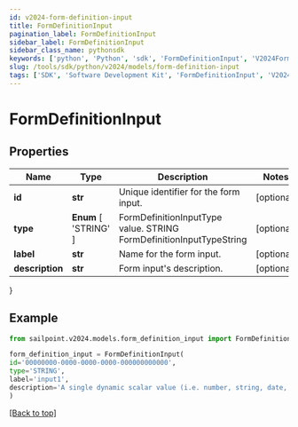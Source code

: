 ```yaml
---
id: v2024-form-definition-input
title: FormDefinitionInput
pagination_label: FormDefinitionInput
sidebar_label: FormDefinitionInput
sidebar_class_name: pythonsdk
keywords: ['python', 'Python', 'sdk', 'FormDefinitionInput', 'V2024FormDefinitionInput'] 
slug: /tools/sdk/python/v2024/models/form-definition-input
tags: ['SDK', 'Software Development Kit', 'FormDefinitionInput', 'V2024FormDefinitionInput']
---
```


# FormDefinitionInput


## Properties

Name | Type | Description | Notes
------------ | ------------- | ------------- | -------------
**id** | **str** | Unique identifier for the form input. | [optional] 
**type** |  **Enum** [  'STRING' ] | FormDefinitionInputType value. STRING FormDefinitionInputTypeString | [optional] 
**label** | **str** | Name for the form input. | [optional] 
**description** | **str** | Form input's description. | [optional] 
}

## Example

```python
from sailpoint.v2024.models.form_definition_input import FormDefinitionInput

form_definition_input = FormDefinitionInput(
id='00000000-0000-0000-0000-000000000000',
type='STRING',
label='input1',
description='A single dynamic scalar value (i.e. number, string, date, etc.) that can be passed into the form for use in conditional logic'
)

```
[[Back to top]](#) 

